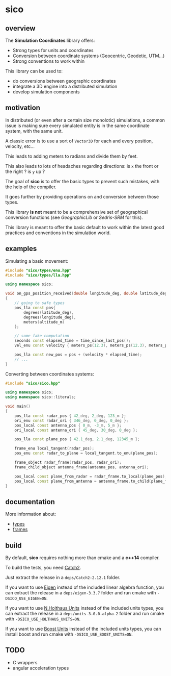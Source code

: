 # sico

## overview

The **Simulation Coordinates** library offers:

* Strong types for units and coordinates
* Conversion between coordinate systems (Geocentric, Geodetic, UTM...)
* Strong conventions to work within

This library can be used to:

* do conversions between geographic coordinates
* integrate a 3D engine into a distributed simulation
* develop simulation components

## motivation

In distributed (or even after a certain size monolotic) simulations,
a common issue is making sure every simulated entity is in the same coordinate system, with the same unit.

A classic error is to use a sort of `Vector3D` for each and every position, velocity, etc... 

This leads to adding meters to radians and divide them by feet.

This also leads to lots of headaches regarding directions: is `x` the front or the right ? is `y` up ?

The goal of **sico** is to offer the basic types to prevent such mistakes, with the help of the compiler.

It goes further by providing operations on and conversion between those types.

This library **is not** meant to be a comprehensive set of geographical conversion functions (see *GeographicLib*
or *Sedris-SRM* for this).

This library is meant to offer the basic default to work within the latest good practices and conventions in the
simulation world.

## examples

Simulating a basic movement:
```C++
#include "sico/types/enu.hpp"
#include "sico/types/lla.hpp"

using namespace sico;

void on_gps_position_received(double longitude_deg, double latitude_deg, double altitude_m)
{
    // going to safe types
    pos_lla const pos{ 
        degrees(latitude_deg), 
        degrees(longitude_deg), 
        meters(altitude_m) 
    };

    // some fake computation
    seconds const elapsed_time = time_since_last_pos();
    vel_enu const velocity { meters_ps(12.3), meters_ps(12.3), meters_ps(1.2) };

    pos_lla const new_pos = pos + (velocity * elapsed_time);
    // ...
}

```

Converting between coordinates systems:
```C++
#include "sico/sico.hpp"

using namespace sico;
using namespace sico::literals;

void main()
{
    pos_lla const radar_pos { 42_deg, 2_deg, 123_m };
    ori_enu const radar_ori { 346_deg, 0_deg, 0_deg };
    pos_local const antenna_pos { 0_m, -3_m, 5_m };
    ori_local const antenna_ori { 45_deg, 30_deg, 0_deg };

    pos_lla const plane_pos { 42.1_deg, 2.1_deg, 12345_m };

    frame_enu local_tangent(radar_pos);
    pos_enu const radar_to_plane = local_tangent.to_enu(plane_pos);

    frame_object radar_frame(radar_pos, radar_ori);
    frame_child_object antenna_frame(antenna_pos, antenna_ori);

    pos_local const plane_from_radar = radar_frame.to_local(plane_pos);
    pos_local const plane_from_antenna = antenna_frame.to_child(plane_from_radar);
}

```

## documentation

More information about:

* [types](doc/types.md)
* [frames](doc/frames.md)

## build

By default, **sico** requires nothing more than cmake and a **c++14** compiler.

To build the tests, you need [Catch2](https://github.com/catchorg/Catch2).

Just extract the release in a `deps/Catch2-2.12.1` folder.

If you want to use [Eigen](http://eigen.tuxfamily.org/index.php?title=Main_Page) 
instead of the included linear algebra function, you can extract the release in
a `deps/eigen-3.3.7` folder and run cmake with `-DSICO_USE_EIGEN=ON`.

If you want to use [N.Holthaus Units](https://github.com/nholthaus/units) 
instead of the included units types, you can extract the release in
a `deps/units-3.0.0.alpha-2` folder and run cmake with `-DSICO_USE_HOLTHAUS_UNITS=ON`.

If you want to use [Boost Units](https://www.boost.org/doc/libs/1_73_0/doc/html/boost_units.html) 
instead of the included units types, you can install boost and
run cmake with `-DSICO_USE_BOOST_UNITS=ON`.

## TODO

* C wrappers
* angular acceleration types